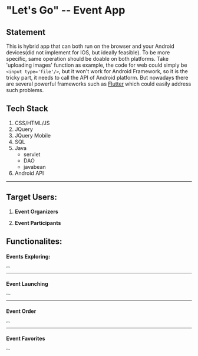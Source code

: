 # "Let's Go" -- Event App



## Statement

This is hybrid app that can both run on the browser and your Android devices(did not implement for IOS, but ideally feasible). To be more specific, same operation should be doable on both platforms. Take 'uploading images' function as example, the code for web could simply be `<input type='file'/>`, but it won't work for Android Framework, so it is the tricky part, it needs to call the API of Android platform. But nowadays there are several powerful frameworks such as [Flutter](https://flutter.dev/) which could easily address such problems.



## Tech Stack

1. CSS/HTML/JS
2. JQuery
3. JQuery Mobile
4. SQL
5. Java
   - servlet
   - DAO
   - javabean
6. Android API

------



## **Target Users:**

1. **Event Organizers**

2. **Event Participants**



## **Functionalites:**

#### **Events Exploring:**

<img src="https://internal-api-space.larksuite.com/space/api/box/stream/download/asynccode/?code=5dedd8541c501b37a39de3abf82c5b5c_8f118824ce50c961_boxusWpGQBP1j3wxSQNJn0iiBxc_LDizscgL022AP1dMbWtDDvNfSDElumZ0" alt="img" style="zoom:25%;" />



------



#### Event Launching

<img src="https://internal-api-space.larksuite.com/space/api/box/stream/download/asynccode/?code=fce04d5e505830c378871f467c696dcc_8f118824ce50c961_boxusQ6XseItTy0iJANzZfKXwUd_30LIcwYVzB9uJMWS6cOUbHDacZvMiDOO" alt="img =" style="zoom:25%;" />

------



#### Event Order

<img src="https://internal-api-space.larksuite.com/space/api/box/stream/download/asynccode/?code=a10df9cdf8432576266e786368401a56_8f118824ce50c961_boxusFEk9OnZmr4IO2Yd48sNzlh_tMlmO0UXbMt0mehiflEySBGz8EQNeK4j" alt="img " style="zoom:25%;" />

------



#### Event Favorites

<img src="https://internal-api-space.larksuite.com/space/api/box/stream/download/asynccode/?code=c09677f2f1ed42843ac67cefd4fc6faa_8f118824ce50c961_boxusAHx5ib3XHNifjTgyxWTbIe_doUmcPURiNRPWw8cJuFBHSH5YXGYC0ry" alt="img " style="zoom:25%;" />